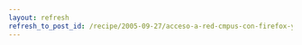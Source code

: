 ```yaml
---
layout: refresh
refresh_to_post_id: /recipe/2005-09-27/acceso-a-red-cmpus-con-firefox-y-greasemonkey
---
```

